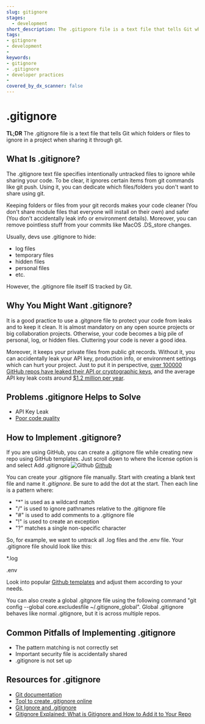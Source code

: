 ```yaml
---
slug: gitignore
stages:
  - development
short_description: The .gitignore file is a text file that tells Git which folders or files to ignore in a project when sharing it through git. It helps to keep your code clean and secure...
tags:
- gitignore
- development
- 
keywords:
- gitignore
- .gitignore
- developer practices
- 
covered_by_dx_scanner: false
---
```


# .gitignore

**TL;DR**
The .gitignore file is a text file that tells Git which folders or files to ignore in a project when sharing it through git.

## What Is .gitignore?
The .gitignore text file specifies intentionally untracked files to ignore while sharing your code. To be clear, it ignores certain items from git commands like git push. Using it, you can dedicate which files/folders you don't want to share using git. 

Keeping folders or files from your git records makes your code cleaner (You don't share module files that everyone will install on their own) and safer (You don't accidentally leak info or environment details). Moreover, you can remove pointless stuff from your commits like MacOS .DS_store
changes.

Usually, devs use .gitignore to hide:
* log files
* temporary files
* hidden files
* personal files
* etc.

However, the .gitignore file itself IS tracked by Git.


## Why You Might Want .gitignore?

It is a good practice to use a .gitgnore file to protect your code from leaks and to keep it clean. It is almost mandatory on any open source projects or big collaboration projects. Otherwise, your code becomes a big pile of personal, log, or hidden files. Cluttering your code is never a good idea.

Moreover, it keeps your private files from public git records. Without it, you can accidentally leak your API key, production info, or environment settings which can hurt your project. Just to put it in perspective, [over  100000 GitHub repos have leaked their API or cryptographic keys](https://www.zdnet.com/article/over-100000-github-repos-have-leaked-api-or-cryptographic-keys/), and the average API key leak costs around [$1.2 million per year](https://securityboulevard.com/2023/01/wallarm-releases-new-end-to-end-solution-to-reduce-risk-and-time-to-remediate-leaked-api-keys-and-secrets/#:~:text=While%20API%20key%20leakage%20incidents%20are%20not%20new%2C,keys%20is%20both%20a%20security%20and%20financial%20imperative).

## Problems .gitignore Helps to Solve

* API Key Leak
* [Poor code quality](/problems/poor-code-quality)

## How to Implement .gitignore?
If you are using GitHub, you can create a .gitignore file while creating new repo using GitHub templates. Just scroll down to where the license option is and select Add .gitignore
![Github](/files/getignore.png)
[Github](https://www.github.com/)

You can create your .gitignore file manually. Start with creating a blank text file and name it *.gitignore*. Be sure to add the dot at the start. Then each line is a pattern where: 
- "*" is used as a wildcard match
- "/"  is used to ignore pathnames relative to the .gitignore file
- "#" is used to add comments to a .gitignore file
- "!" is used to create an exception
- "?" matches a single non-specific character

So, for example, we want to untrack all .log files and the .env file. Your .gitignore file should look like this:

*.log

.env

Look into popular [Github templates](https://github.com/github/gitignore) and adjust them according to your needs.

You can also create a global .gitgnore file using the following command "git config --global core.excludesfile ~/.gitignore_global". Global .gitignore behaves like normal .gitignore, but it is across multiple repos.

## Common Pitfalls of Implementing .gitignore
- The pattern matching is not correctly set
- Important security file is accidentally shared
- .gitignore is not set up

## Resources for .gitignore
- [Git documentation](https://git-scm.com/docs/gitignore)
- [Tool to create .gitignore online](https://www.toptal.com/developers/gitignore)
- [Git Ignore and .gitignore](https://www.w3schools.com/git/git_ignore.asp)
- [Gitignore Explained: What is Gitignore and How to Add it to Your Repo](https://www.freecodecamp.org/news/gitignore-what-is-it-and-how-to-add-to-repo/)